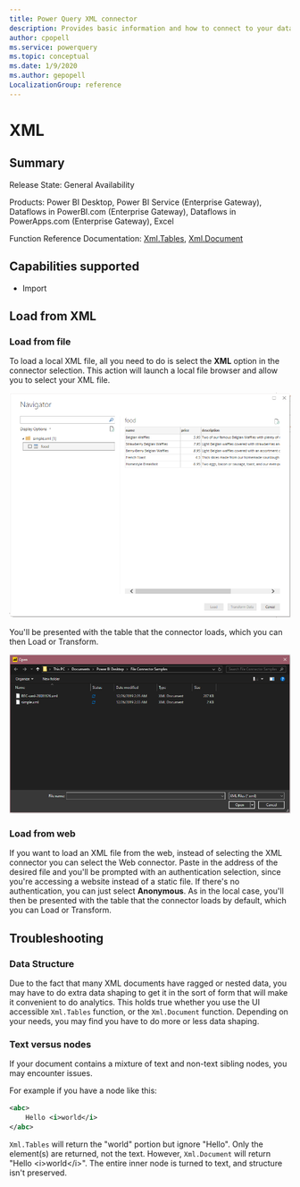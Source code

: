 ```yaml
---
title: Power Query XML connector
description: Provides basic information and how to connect to your data, along with troubleshooting tips on data shaping and issues with documents containing both text and nodes.
author: cpopell
ms.service: powerquery
ms.topic: conceptual
ms.date: 1/9/2020
ms.author: gepopell
LocalizationGroup: reference
---
```


# XML

## Summary

Release State: General Availability

Products: Power BI Desktop, Power BI Service (Enterprise Gateway), Dataflows in PowerBI.com (Enterprise Gateway), Dataflows in PowerApps.com (Enterprise Gateway), Excel

Function Reference Documentation: [Xml.Tables](/powerquery-m/xml-tables), [Xml.Document](/powerquery-m/xml-document)

## Capabilities supported

* Import

## Load from XML

### Load from file

To load a local XML file, all you need to do is select the **XML** option in the connector selection. This action will launch a local file browser and allow you to select your XML file. 

![XML file selection.](../images/xmlbrowse.png)

You'll be presented with the table that the connector loads, which you can then Load or Transform.

![Loading data from a XML file in the Navigator.](../images/xmlnavigator.png)

### Load from web

If you want to load an XML file from the web, instead of selecting the XML connector you can select the Web connector. Paste in the address of the desired file and you'll be prompted with an authentication selection, since you're accessing a website instead of a static file. If there's no authentication, you can just select **Anonymous**. As in the local case, you'll then be presented with the table that the connector loads by default, which you can Load or Transform.

## Troubleshooting

### Data Structure

Due to the fact that many XML documents have ragged or nested data, you may have to do extra data shaping to get it in the sort of form that will make it convenient to do analytics. This holds true whether you use the UI accessible `Xml.Tables` function, or the `Xml.Document` function. Depending on your needs, you may find you have to do more or less data shaping.

### Text versus nodes
If your document contains a mixture of text and non-text sibling nodes, you may encounter issues.

For example if you have a node like this:
```xml
<abc>
    Hello <i>world</i>
</abc>
```
`Xml.Tables` will return the "world" portion but ignore "Hello". Only the element(s) are returned, not the text. However, `Xml.Document` will return "Hello \<i>world\</i>". The entire inner node is turned to text, and structure isn't preserved.